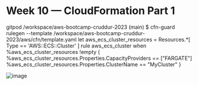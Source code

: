 # Week 10 — CloudFormation Part 1

gitpod /workspace/aws-bootcamp-cruddur-2023 (main) $ cfn-guard rulegen --template /workspace/aws-bootcamp-cruddur-2023/aws/cfn/template.yaml 
let aws_ecs_cluster_resources = Resources.*[ Type == 'AWS::ECS::Cluster' ]
rule aws_ecs_cluster when %aws_ecs_cluster_resources !empty {
  %aws_ecs_cluster_resources.Properties.CapacityProviders == ["FARGATE"]
  %aws_ecs_cluster_resources.Properties.ClusterName == "MyCluster"
}

![image](https://user-images.githubusercontent.com/32872009/235468579-2e7d71fd-2309-462f-af23-a0a1e0a2089e.png)